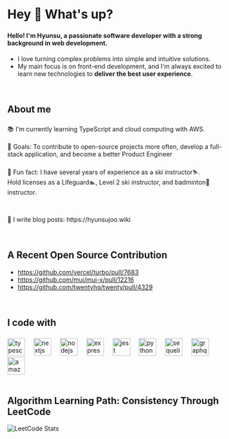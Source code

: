 <h1 align="left">Hey 👋 What's up?</h1>

###

 #### Hello! I'm Hyunsu, a passionate software developer with a strong background in web development.
 - I love turning complex problems into simple and intuitive solutions.
 - My main focus is on front-end development, and I'm always excited to learn new technologies to **deliver the best user experience**.
<br/>

###

<h2 align="left">About me</h2>

###

<p align="left">📚 I'm currently learning  TypeScript and cloud computing with AWS.<br><br>🎯 Goals: To contribute to open-source projects more often, develop a full-stack application, and become a better Product Engineer<br><br>🎲 Fun fact: I have several years of experience as a ski instructor⛷️.<br> Hold licenses as a Lifeguard🏊, Level 2 ski instructor, and badminton🏸 instructor.</p><br><p>📝 I write blog posts: https://hyunsujoo.wiki </p>
<br/>

###

<h2 align="left"> A Recent Open Source Contribution </h2>


- https://github.com/vercel/turbo/pull/7683
- https://github.com/mui/mui-x/pull/12216
- https://github.com/twentyhq/twenty/pull/4329

<br/>

<h2 align="left">I code with</h2>

###

<div align="left">
  <img src="https://cdn.jsdelivr.net/gh/devicons/devicon/icons/typescript/typescript-original.svg" height="40" alt="typescript logo"  />
  <img width="12" />
  <img src="https://cdn.jsdelivr.net/gh/devicons/devicon/icons/nextjs/nextjs-original.svg" height="40" alt="nextjs logo"  />
  <img width="12" />
  <img src="https://cdn.jsdelivr.net/gh/devicons/devicon/icons/nodejs/nodejs-original.svg" height="40" alt="nodejs logo"  />
  <img width="12" />
  <img src="https://skillicons.dev/icons?i=express" height="40" alt="express logo"  />
  <img width="12" />
  <img src="https://cdn.jsdelivr.net/gh/devicons/devicon/icons/jest/jest-plain.svg" height="40" alt="jest logo"  />
  <img width="12" />
  <img src="https://skillicons.dev/icons?i=py" height="40" alt="python logo"  />
  <img width="12" />
  <img src="https://skillicons.dev/icons?i=sequelize" height="40" alt="sequelize logo"  />
  <img width="12" />
  <img src="https://skillicons.dev/icons?i=graphql" height="40" alt="graphql logo"  />
  <img width="12" />
  <img src="https://skillicons.dev/icons?i=aws" height="40" alt="amazonwebservices logo"  />
</div>
<br/>



### 
<h2 align="left">  Algorithm Learning Path: Consistency Through LeetCode </h2>


![LeetCode Stats](https://leetcard.jacoblin.cool/suya9880?theme=nord&font=Cantarell&ext=heatmap)

